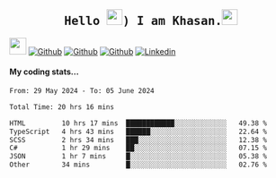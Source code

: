 <h2 align='center'><samp><strong>Hello <img src="https://media.giphy.com/media/hvRJCLFzcasrR4ia7z/giphy.gif" width="28px" height="28px">) I am Khasan.<img height="28px" src="https://emojis.slackmojis.com/emojis/images/1531849430/4246/blob-sunglasses.gif?1531849430"></strong></samp></h2>

<img src="https://media.giphy.com/media/WUlplcMpOCEmTGBtBW/giphy.gif" width="30">  [![Github](https://img.shields.io/github/followers/khasanrashidov?label=Follow%20Me&style=social)](https://github.com/khasanrashidov)  [![Github](https://img.shields.io/github/stars/khasanrashidov?affiliations=OWNER&style=social)](https://github.com/khasanrashidov)  [![Github](https://img.shields.io/github/watchers/khasanrashidov/khasanrashidov?style=social)](https://github.com/khasanrashidov) [![Linkedin](https://img.shields.io/badge/LinkedIn-Khasan%20Rashidov-blue?logo=Linkedin&logoColor=blue&labelColor=black&style=flat-square)](https://www.linkedin.com/in/khasanr)  

#### My coding stats...
<!--START_SECTION:waka-->

```txt
From: 29 May 2024 - To: 05 June 2024

Total Time: 20 hrs 16 mins

HTML         10 hrs 17 mins  ████████████░░░░░░░░░░░░░   49.38 %
TypeScript   4 hrs 43 mins   ██████░░░░░░░░░░░░░░░░░░░   22.64 %
SCSS         2 hrs 34 mins   ███░░░░░░░░░░░░░░░░░░░░░░   12.38 %
C#           1 hr 29 mins    ██░░░░░░░░░░░░░░░░░░░░░░░   07.15 %
JSON         1 hr 7 mins     █░░░░░░░░░░░░░░░░░░░░░░░░   05.38 %
Other        34 mins         █░░░░░░░░░░░░░░░░░░░░░░░░   02.76 %
```

<!--END_SECTION:waka-->

<!---
khasanrashidov/khasanrashidov is a ✨ special ✨ repository because its `README.md` (this file) appears on your GitHub profile.
You can click the Preview link to take a look at your changes.
--->
